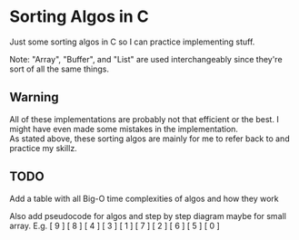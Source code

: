 # Sorting Algos in C
Just some sorting algos in C so I can practice implementing stuff.

Note: "Array", "Buffer", and "List" are used interchangeably since they're sort of all the same things.

## Warning
All of these implementations are probably not that efficient or the best. I might have even made some mistakes in the implementation.  
As stated above, these sorting algos are mainly for me to refer back to and practice my skillz.

## TODO
Add a table with all Big-O time complexities of algos and how they work

Also add pseudocode for algos and step by step diagram maybe for small array.
E.g. [ 9 ] [ 8 ] [ 4 ] [ 3 ] [ 1 ] [ 7 ] [ 2 ] [ 6 ] [ 5 ] [ 0 ]
